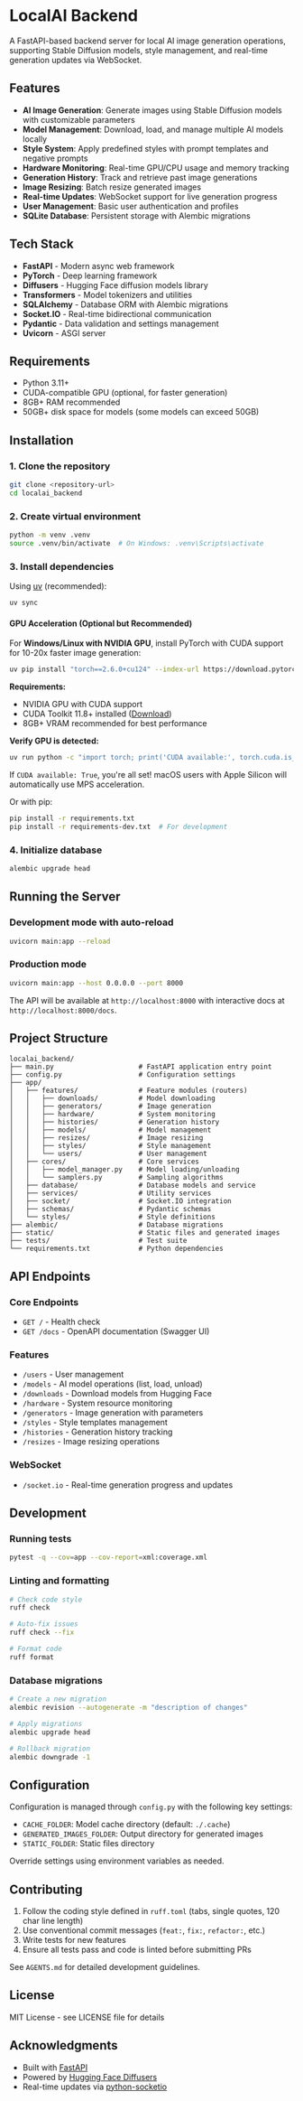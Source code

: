 # LocalAI Backend

A FastAPI-based backend server for local AI image generation operations, supporting Stable Diffusion models, style management, and real-time generation updates via WebSocket.

## Features

- **AI Image Generation**: Generate images using Stable Diffusion models with customizable parameters
- **Model Management**: Download, load, and manage multiple AI models locally
- **Style System**: Apply predefined styles with prompt templates and negative prompts
- **Hardware Monitoring**: Real-time GPU/CPU usage and memory tracking
- **Generation History**: Track and retrieve past image generations
- **Image Resizing**: Batch resize generated images
- **Real-time Updates**: WebSocket support for live generation progress
- **User Management**: Basic user authentication and profiles
- **SQLite Database**: Persistent storage with Alembic migrations

## Tech Stack

- **FastAPI** - Modern async web framework
- **PyTorch** - Deep learning framework
- **Diffusers** - Hugging Face diffusion models library
- **Transformers** - Model tokenizers and utilities
- **SQLAlchemy** - Database ORM with Alembic migrations
- **Socket.IO** - Real-time bidirectional communication
- **Pydantic** - Data validation and settings management
- **Uvicorn** - ASGI server

## Requirements

- Python 3.11+
- CUDA-compatible GPU (optional, for faster generation)
- 8GB+ RAM recommended
- 50GB+ disk space for models (some models can exceed 50GB)

## Installation

### 1. Clone the repository

```bash
git clone <repository-url>
cd localai_backend
```

### 2. Create virtual environment

```bash
python -m venv .venv
source .venv/bin/activate  # On Windows: .venv\Scripts\activate
```

### 3. Install dependencies

Using [uv](https://docs.astral.sh/uv/) (recommended):

```bash
uv sync
```

#### GPU Acceleration (Optional but Recommended)

For **Windows/Linux with NVIDIA GPU**, install PyTorch with CUDA support for 10-20x faster image generation:

```bash
uv pip install "torch==2.6.0+cu124" --index-url https://download.pytorch.org/whl/cu124
```

**Requirements:**
- NVIDIA GPU with CUDA support
- CUDA Toolkit 11.8+ installed ([Download](https://developer.nvidia.com/cuda-downloads))
- 8GB+ VRAM recommended for best performance

**Verify GPU is detected:**
```bash
uv run python -c "import torch; print('CUDA available:', torch.cuda.is_available())"
```

If `CUDA available: True`, you're all set! macOS users with Apple Silicon will automatically use MPS acceleration.

Or with pip:

```bash
pip install -r requirements.txt
pip install -r requirements-dev.txt  # For development
```

### 4. Initialize database

```bash
alembic upgrade head
```

## Running the Server

### Development mode with auto-reload

```bash
uvicorn main:app --reload
```

### Production mode

```bash
uvicorn main:app --host 0.0.0.0 --port 8000
```

The API will be available at `http://localhost:8000` with interactive docs at `http://localhost:8000/docs`.

## Project Structure

```
localai_backend/
├── main.py                     # FastAPI application entry point
├── config.py                   # Configuration settings
├── app/
│   ├── features/               # Feature modules (routers)
│   │   ├── downloads/          # Model downloading
│   │   ├── generators/         # Image generation
│   │   ├── hardware/           # System monitoring
│   │   ├── histories/          # Generation history
│   │   ├── models/             # Model management
│   │   ├── resizes/            # Image resizing
│   │   ├── styles/             # Style management
│   │   └── users/              # User management
│   ├── cores/                  # Core services
│   │   ├── model_manager.py    # Model loading/unloading
│   │   └── samplers.py         # Sampling algorithms
│   ├── database/               # Database models and service
│   ├── services/               # Utility services
│   ├── socket/                 # Socket.IO integration
│   ├── schemas/                # Pydantic schemas
│   └── styles/                 # Style definitions
├── alembic/                    # Database migrations
├── static/                     # Static files and generated images
├── tests/                      # Test suite
└── requirements.txt            # Python dependencies
```

## API Endpoints

### Core Endpoints

- `GET /` - Health check
- `GET /docs` - OpenAPI documentation (Swagger UI)

### Features

- `/users` - User management
- `/models` - AI model operations (list, load, unload)
- `/downloads` - Download models from Hugging Face
- `/hardware` - System resource monitoring
- `/generators` - Image generation with parameters
- `/styles` - Style templates management
- `/histories` - Generation history tracking
- `/resizes` - Image resizing operations

### WebSocket

- `/socket.io` - Real-time generation progress and updates

## Development

### Running tests

```bash
pytest -q --cov=app --cov-report=xml:coverage.xml
```

### Linting and formatting

```bash
# Check code style
ruff check

# Auto-fix issues
ruff check --fix

# Format code
ruff format
```

### Database migrations

```bash
# Create a new migration
alembic revision --autogenerate -m "description of changes"

# Apply migrations
alembic upgrade head

# Rollback migration
alembic downgrade -1
```

## Configuration

Configuration is managed through `config.py` with the following key settings:

- `CACHE_FOLDER`: Model cache directory (default: `./.cache`)
- `GENERATED_IMAGES_FOLDER`: Output directory for generated images
- `STATIC_FOLDER`: Static files directory

Override settings using environment variables as needed.

## Contributing

1. Follow the coding style defined in `ruff.toml` (tabs, single quotes, 120 char line length)
2. Use conventional commit messages (`feat:`, `fix:`, `refactor:`, etc.)
3. Write tests for new features
4. Ensure all tests pass and code is linted before submitting PRs

See `AGENTS.md` for detailed development guidelines.

## License

MIT License - see LICENSE file for details

## Acknowledgments

- Built with [FastAPI](https://fastapi.tiangolo.com/)
- Powered by [Hugging Face Diffusers](https://huggingface.co/docs/diffusers)
- Real-time updates via [python-socketio](https://python-socketio.readthedocs.io/)
